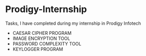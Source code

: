 # Prodigy-Internship
Tasks, I have completed during my internship in Prodigy Infotech
 * CAESAR CIPHER PROGRAM
 * IMAGE ENCRYPTION TOOL
 * PASSWORD COMPLEXITY TOOL
 * KEYLOGGER PROGRAM
